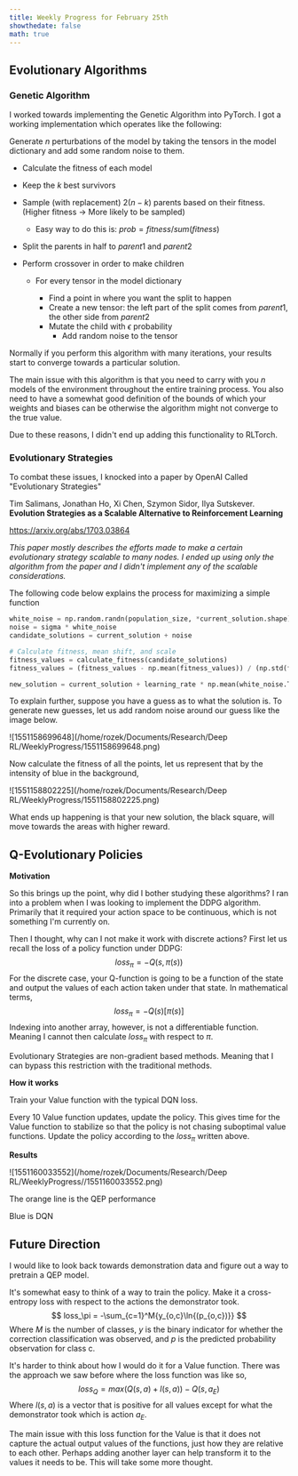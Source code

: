 ```yaml
---
title: Weekly Progress for February 25th
showthedate: false
math: true
---
```


## Evolutionary Algorithms

### Genetic Algorithm

I worked towards implementing the Genetic Algorithm into PyTorch. I got a working implementation which operates like the following:

Generate $n$ perturbations of the model by taking the tensors in the model dictionary and add some random noise to them.

- Calculate the fitness of each model
- Keep the $k$ best survivors
- Sample (with replacement) $2(n - k)$ parents based on their fitness. (Higher fitness -> More likely to be sampled)

  - Easy way to do this is: $prob = fitness / sum(fitness)$ 
- Split the parents in half to $parent1$ and $parent2$
- Perform crossover in order to make children

  - For every tensor in the model dictionary

    - Find a point in where you want the split to happen
    - Create a new tensor: the left part of the split comes from $parent1$, the other side from $parent2$
    - Mutate the child with $\epsilon$ probability
      - Add random noise to the tensor

Normally if you perform this algorithm with many iterations, your results start to converge towards a particular solution.

The main issue with this algorithm is that you need to carry with you $n$ models of the environment throughout the entire training process. You also need to have a somewhat good definition of the bounds of which your weights and biases can be otherwise the algorithm might not converge to the true value.

Due to these reasons, I didn't end up adding this functionality to RLTorch.

### Evolutionary Strategies

To combat these issues, I knocked into a paper by OpenAI Called "Evolutionary Strategies"

Tim Salimans, Jonathan Ho, Xi Chen, Szymon Sidor, Ilya Sutskever. **Evolution Strategies as a Scalable Alternative to Reinforcement Learning**

https://arxiv.org/abs/1703.03864

*This paper mostly describes the efforts made to make a certain evolutionary strategy scalable to many nodes.  I ended up using only the algorithm from the paper and I didn't implement any of the scalable considerations.*

The following code below explains the process for maximizing a simple function

```python
white_noise = np.random.randn(population_size, *current_solution.shape)
noise = sigma * white_noise
candidate_solutions = current_solution + noise

# Calculate fitness, mean shift, and scale
fitness_values = calculate_fitness(candidate_solutions)
fitness_values = (fitness_values - np.mean(fitness_values)) / (np.std(fitness_values) + np.finfo('float').eps)

new_solution = current_solution + learning_rate * np.mean(white_noise.T * fitness_values, axis = 1) / sigma
```

To explain further, suppose you have a guess as to what the solution is. To generate new guesses, let us add random noise around our guess like the image below.

![1551158699648](/home/rozek/Documents/Research/Deep RL/WeeklyProgress/1551158699648.png)

Now calculate the fitness of all the points, let us represent that by the intensity of blue in the background,

![1551158802225](/home/rozek/Documents/Research/Deep RL/WeeklyProgress/1551158802225.png)

What ends up happening is that your new solution, the black square, will move towards the areas with higher reward.

## Q-Evolutionary Policies

**Motivation**

So this brings up the point, why did I bother studying these algorithms? I ran into a problem when I was looking to implement the DDPG algorithm. Primarily that it required your action space to be continuous, which is not something I'm currently on.

Then I thought, why can I not make it work with discrete actions? First let us recall the loss of a policy function under DDPG:
$$
loss_\pi = -Q(s, \pi(s))
$$
For the discrete case, your Q-function is going to be a function of the state and output the values of each action taken under that state. In mathematical terms,
$$
loss_\pi = -Q(s)[\pi(s)]
$$
Indexing into another array, however, is not a differentiable function. Meaning I cannot then calculate $loss_\pi$ with respect to $\pi$.

Evolutionary Strategies are non-gradient based methods. Meaning that I can bypass this restriction with the traditional methods.

**How it works**

Train your Value function with the typical DQN loss. 

Every 10 Value function updates, update the policy. This gives time for the Value function to stabilize so that the policy is not chasing suboptimal value functions. Update the policy according to the $loss_\pi$ written above.

**Results**

![1551160033552](/home/rozek/Documents/Research/Deep RL/WeeklyProgress//1551160033552.png)

The orange line is the QEP performance

Blue is DQN

## Future Direction

I would like to look back towards demonstration data and figure out a way to pretrain a QEP model.

It's somewhat easy to think of a way to train the policy. Make it a cross-entropy loss with respect to the actions the demonstrator took.
$$
loss_\pi = -\sum_{c=1}^M{y_{o,c}\ln{(p_{o,c})}}
$$
Where $M$ is the number of classes, $y$ is the binary indicator for whether the correction classification was observed, and $p$ is the predicted probability observation for class c.

It's harder to think about how I would do it for a Value function. There was the approach we saw before where the loss function was like so,
$$
loss_Q = max(Q(s, a) + l(s,a)) - Q(s, a_E)
$$
Where $l(s, a)$ is a vector that is positive for all values except for what the demonstrator took which is action $a_E$.

The main issue with this loss function for the Value is that it does not capture the actual output values of the functions, just how they are relative to each other. Perhaps adding another layer can help transform it to the values it needs to be. This will take some more thought.




